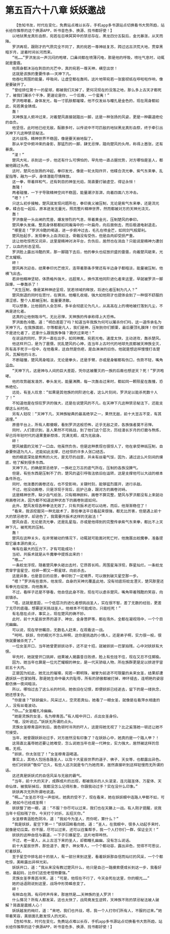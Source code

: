 # 第五百六十八章 妖妖邀战
        【告知书友，时代在变化，免费站点难以长存，手机app多书源站点切换看书大势所趋，站长给你推荐的这个换源APP，听书音色多、换源、找书都好使！】
       以地狱黑龙真形血祭，宛若在召唤冥冥中的禁忌存在，黑龙四分五裂后，金光暴涨，从天而降。
       罗洪再现，跟刚才的气质完全不同了，真的宛若一尊神祇复苏，跨过远古洪荒大地，贯穿黑暗岁月，逆着时间长河而来。
       “吼……”罗洪发出一声沉闷的咆哮，口鼻间都在喷薄闪电，那是他的呼吸，喷吐气息时，动辄就是雷霆。
       他周身都沐浴在刺目的光芒中，真的宛若一尊天神，横空出世！
       这就是该族的重要传承——天神下凡。
       他吞吐周围的能量，呼吸间，让虚空都在轰鸣，这片地带宛若一张窗棂纸在呼啦啦作响，像是要破开了。
       “曾经排位第十一的星球，都被我们灭掉了，更何况现在的没落之地，那么多上古天才都死了，被我们屠杀个干净，更遑论是你，一个后裔，一个蛮夷！”
       罗洪咆哮着，身体发光，每一寸肌肤都璀璨，他不仅发丝与瞳孔是金色的，现在周身都如此，宛若黄金铸成。
       轰！
       天神族圣人俯冲过来，对着楚风直接就踏出一脚，这是一种张扬的风姿，更是一种霸道绝伦的自负。
       他坚信，此时他已经无敌，酝酿多时，以传说中不可匹敌的地狱黑龙真形血祭，终于牵引出天神下凡这种禁忌秘法。
       这片战场，精神世界不稳固，像是要天崩地裂了。
       那从半空中俯冲来的身影，那猛烈的一脚，肆无忌惮，踏向楚风的头颅，称得上嚣张，还有暴戾。
       “滚！”
       楚风大吼，杀到这一步，他还有什么可惧怕的，早先他一直占据优势，对方哪怕是圣人，都被他踢过头颅。
       这时，楚风也张扬的冲起，拳印发光，像是一轮太阳炸开，他糅合流光拳、紫气东来拳、乱星指等，融为一炉，身体潜能尽情释放。
       这一拳，带着祥和气，还有刺目的神圣光焰，简直要打破虚空，得证永恒！
       轰隆！
       两者碰撞，一下子导致精神空间不稳固，能量潮汐澎湃，向着四面八方冲击。
       “嗯？！”
       只这么初步接触，楚风就发现问题所在，拳印奥义被压制，无论是紫气东来拳，还是流光拳，糅合在一起后，原本迸发无量光，照亮整片精神世界，然而都被对方的天神光浇灭。
       轰！
       罗洪像是一头出闸的荒兽，爆发惨烈的气息，带着黄金光，压制楚风的拳印。
       楚风拳头发痛，整具身体都都如同瀚海中的一叶扁舟，向后面倒去，而后极速电射退走。
       “哪里走！”罗洪冷酷的喝道，进一步俯冲过去，毛孔在喷金芒，如同剑气般犀利。
       楚风抬起手，发现拳头上血流如注，骨骼没有受伤，但是血肉却受损严重。
       这让他吃惊而又诧异，这里是精神对决平台，负伤后，居然也在淌血？只能说是精神力遭创了，以血的形态呈现。
       罗洪脸上露出冷酷的笑，那一脚踏下去后，他的拳头也绽放炽盛的雷霆，向着楚风砸来，光芒太耀眼。
       砰！
       楚风再次迎击，结果拳印光芒熄灭，连带着那条手臂还有半边身子都暗淡，能量被压制，他横飞出去。
       若非他精神坚韧，体质格外强大，远超常人，换作其他同阶进化者来这里，早就被罗洪一脚踩爆，一拳轰杀了！
       “天生压制，像是某种神迹呈现，犹若领域的释放，将进化者压制为凡人？”
       楚风倒退的同时在思忖，在猜测，他瞳孔收缩，强大如他刚才也提体会到了一种很不舒服的滞涩感，整个人都被压制，能量要溃散。
       可以想象，比他弱的人会怎样，多半会彻底沦为凡人，从高高在上的境地被打落到凡尘，不再是进化者。
       这真的让他倒吸冷气，无比忌惮，天神族的传承称得上大恐怖。
       罗洪面色冷酷，道：“明白差距了吗？知道当年我族为何可以屠杀你们吗，这一道传承名为天神下凡，在我族面前，尔等都是凡人，我们是神，压制到你们颤栗，最后要顶礼膜拜！你们都不是进化者了，还拿什么跟我族争锋？跪伏过来吧！”
       在说话的同时，罗洪一直在出手，如同神魔，宛若光电，速度太快，主动进攻，轰杀楚风。
       他这样开口，是为了震慑，扰乱楚风的心神，连当年上古时代的地球先民都被天神族全灭，所有高手死于一役中，在他看来，这自然是伤疤，是血淋淋的旧伤，他就是想这样慢慢打击楚风，瓦解他的斗志。
       不断碰撞，楚风周身暗淡，无论是拳头，还是手臂，亦或是身躯都有伤口，伤势不轻，嘴角溢血。
       “天神下凡，这是神与人间的巨大差距，凭你这被覆灭的一族的后裔也想逆天？死！”罗洪咆哮。
       他的攻势越发凌厉，拳头发光，能量沸腾，每一次轰击过来时，都如同一颗陨星在轰撞，恐怖绝伦。
       远处，有圣人叹息：“如果是其他族的同阶进化者，这么片刻间，罗洪足以能杀死数十人了！”
       不知道他是在惊叹罗洪的强大，还是在说楚风的不凡，在天神下凡这种禁忌秘法下，还能支撑这么长时间。
       另有人轻叹：“天神下凡，天神族秘典的最高绝学之一，果然无敌，前十大亘古不变，有其道理。”
       原兽平台上，所有人都傻眼，看到罗洪这般恐怖，近乎无敌之资，各族强者莫不忌惮。
       同时，人们意识到，圣人果然不可挑战，到了他们这个层次，历经漫长岁月的打磨与熬炼，早已将年轻时代的道果重新祭炼，完满无暇，成为无敌身。
       砰！
       楚风被震的又咳了一口血，他虽然负伤，但是这种表现也很惊人了，他在承受神祇压制，自身要倒退为凡人，还能如此支撑，已经惊的许多人张口结舌。
       他的眼底深处是熊熊的火光，是无尽的战意，并未有丝毫气馁，因为，通过这么片刻间的摸底，他了解到很多东西。
       天神下凡，的确是禁忌绝学，一族屹立万古的底气所在，压制的各族没脾气。
       但是，有些东西是压制不了的，楚风的盗引呼吸法依旧在运转，这是支撑他可以大战的根本条件所在。
       同时，他泼墨的画卷还在，也不受影响，关键时刻，能够猛烈展开，进行杀敌。
       不过，他没动画卷，只是浮现于背后，庇护己身，跟对方的画卷对峙。
       这是精神世界，缺少血气纸张，只有精神颜料，画卷不算完整，楚风与罗洪都没有上来就动用画卷对决，因为都不知道这种状态下的画卷到底如何。
       此外，楚风发现各种拳法无效了，只有共振术还可以动用，而后，他渐渐稳住了！
       “看来，我该挖掘另一种无敌术了，那些拳法平日看起来很强，都无比厉害，但是遇上前十大的禁忌绝学，却逊色了，我需要共振术这样的无敌法！”
       楚风自语，无论是流光拳，还是乱星指，亦或是他得到的完整传承紫气东来拳，都比不上天神下凡，被死死的压制。
       轰！
       楚风在这种关头，在非常被动的情况下，动辄就可能面对死亡时，他施展出蛟魔拳，准备提取它最本源的奥义。
       唯有在最大的压力下，才有可能成功！
       当初，共振术就是从牛魔拳中提炼出来的！
       “嗷……”
       一条蛟龙浮现，随着楚风拳头砸出去时，它昂首长鸣，周围星海浮现，群星灿烂。一条蛟龙贯穿宇宙星空，绞碎一颗又一颗星球，向前杀去。
       这是异象，也是昔日的旧景，拳印到了一定境界，可以做到破灭星空那一步。
       “嗯？”罗洪有些意外，他发现，自身的天神光覆盖此地，没有彻底将蛟龙湮灭，楚风那里还有拳光在绽放，向他轰来。
       不过，看样子还是不够看，他自信此身不败，现在可以虐杀楚风，嘴角带着残酷的笑容，向前镇杀。
       “唔，这就是差距，一个低层次的进化者想挑战圣人，实在很不智，差了无数的经验，更差了无尽的底蕴，想要逆天挑战圣人，他根本不可能成功，只能枉死！”
       有名宿在点评，事实上，现在楚风的确不妙。
       此时，前十大星辰世界的道子、神女、金身菩萨等，都在场外，全都在凝视场中，一个个目光幽幽。
       可以说，现在举世瞩目，无数名人赶来，在观看这一战。
       “呵呵，妖妖，你的眼光不怎么样啊，这你是挑选的小情人，还是弟子啊，实力很一般，很快就要被杀死了。”
       一位女圣开口，当年她曾更妖妖动手，还不足十招，就被妖妖一巴掌拍残，心中对妖妖有大恨。
       早先时，她就曾开口挑衅，结果被人揭露昔日败绩，脸上有些挂不住，现在又忍不住揶揄。
       因为，她当年也算是一位光芒耀眼的神女，是一代天骄级人物，所在族群更是足以排进宇宙前五十大内。
       正是因为如此，她无比的璀璨，宛若一颗明珠，被誉为前途不可限量的未来女圣，结果却遭遇妖妖一巴掌拍残，那是她生命中最大的耻辱，所有的骄傲都被打掉，神环褪去，连明艳的姿容都仿佛一夜间暗淡。
       所以，哪怕过去了这么长的时间，她依旧在记恨，即便妖妖已经逝去，留下的是一缕执念，她还想复仇。
       “你是谁？”妖妖偏头，风采过人，空灵若真仙，她看了一眼女圣，就像是在看萍水相逢的人，没有丝毫波动。
       “你……”女圣瞳孔冷幽幽。
       “她是灵族的女圣，名为穆青菡。”有人暗中开口，点出女圣身份。
       “哦，没听说过。”妖妖无所谓的点头。
       灵族女圣穆青涵听到后，面色顿时冷冽的吓人，这是将她无视了？比之奚落她一顿还让她不可接受。
       当年，她曾跟妖妖动过手，对方居然没有印象了？在妖妖心中，她真的是一个路人甲？！
       这简直比羞辱她还要让她难受，怎么说她当年也是一代神女，实力强大，居然被这样的忽略，无视。
       “妖妖，你太张狂了！”女圣穆青涵喝道。
       事实上，其他人包括各路圣人，以及十大星辰世界的道子、佛子、天女等，也都露出异色。
       他们对妖妖“敬仰”已久，有些人这次就是专门为她而来，居然直接听到这样轻慢而无所谓的话。
       这还真是妖妖式的自信风采与无敌的霸气。
       “当年，前十大的天才，成群成片的出现，都被我杀的人头滚滚，连元磁圣体、万星体、天命仙体，被我斩掉后，我都没怎么记得形象，你跟我动过手？实在没什么印象。”
       妖妖再次无所所谓地说道。
       “啊……”女圣忍不住一声低吼，她真的受不了，现在看来，她在妖妖眼中连路人甲都不如，可是，她如今已经成圣啊！
       妖妖瞥了她一眼，道：“不服？你尽可以过来，我们也在天藤上一战。有人刚才提醒，说我当年十招拍残了你，今天打个对折，五招灭你。”
       女圣穆青涵脸色阴冷，道：“我如今为圣人，而你呢，算什么？”
       “我是妖妖，星空下第一！”妖妖回眸看向她，道：“圣人，在我眼中，很多人动起手来时，就像是切瓜菜。你不服，尽可以过来，还可以召集帮手，我一个人打你们一群，保证全灭！”
       妖妖的这种自信与霸道，一下子引爆星空，这片地带哗然。
       不过，老一辈人，从上古活下来的圣人，却都瞳孔幽幽，没有怎么说话。
       前十大星辰世界，那些道子、魔子、神女等人，一个个都动容，露出异色，觉得不可思议，盯着妖妖。
       至于星空中排名前十的丽人，有一部分来到这里，看着妖妖那自信而灿烂的风采，一个个都吃惊，美眸露出异样光彩。
       妖妖开口，道：“我从来没有教过楚风什么，他只是自己一路摸索便成长到这一步，我看好他，最起码，比你们这些老怪物要强。”
       灵族女圣李青菡冷笑，道：“可是，他现在不行了，今天会死在这里，你的眼光……”
       她的话语刚说到这里，战场中形势瞬息变了。
       砰！
       有鲜血在溅，有闷哼声传来，那居然是……天神族的圣人罗洪！
       什么情况？所有人都发呆，这也太快了，战局竟发生逆转，天神族不败的禁忌秘法被人破解？简直是震撼人心！
       妖妖越发的绚烂，道：“来吧，我们也开战，嗯，我一个人打你们所有人，不服的过来。”她带着笑容，美丽面孔散发惊人的光彩。
       【告知书友，时代在变化，免费站点难以长存，手机app多书源站点切换看书大势所趋，站长给你推荐的这个换源APP，听书音色多、换源、找书都好使！】